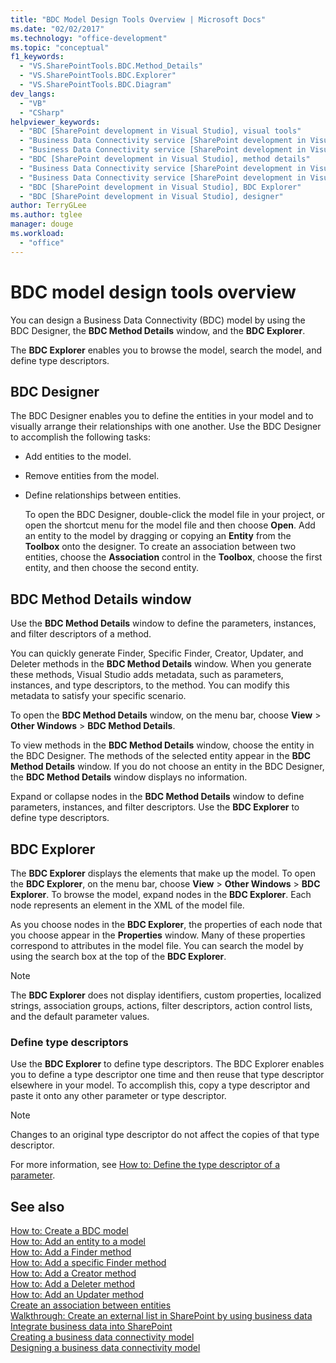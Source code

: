 ```yaml
---
title: "BDC Model Design Tools Overview | Microsoft Docs"
ms.date: "02/02/2017"
ms.technology: "office-development"
ms.topic: "conceptual"
f1_keywords: 
  - "VS.SharePointTools.BDC.Method_Details"
  - "VS.SharePointTools.BDC.Explorer"
  - "VS.SharePointTools.BDC.Diagram"
dev_langs: 
  - "VB"
  - "CSharp"
helpviewer_keywords: 
  - "BDC [SharePoint development in Visual Studio], visual tools"
  - "Business Data Connectivity service [SharePoint development in Visual Studio], visual tools"
  - "Business Data Connectivity service [SharePoint development in Visual Studio], BDC Explorer"
  - "BDC [SharePoint development in Visual Studio], method details"
  - "Business Data Connectivity service [SharePoint development in Visual Studio], designer"
  - "Business Data Connectivity service [SharePoint development in Visual Studio], method details"
  - "BDC [SharePoint development in Visual Studio], BDC Explorer"
  - "BDC [SharePoint development in Visual Studio], designer"
author: TerryGLee
ms.author: tglee
manager: douge
ms.workload: 
  - "office"
---
```

# BDC model design tools overview
  You can design a Business Data Connectivity (BDC) model by using the BDC Designer, the **BDC Method Details** window, and the **BDC Explorer**.  
  
 The **BDC Explorer** enables you to browse the model, search the model, and define type descriptors.  
  
## BDC Designer
 The BDC Designer enables you to define the entities in your model and to visually arrange their relationships with one another. Use the BDC Designer to accomplish the following tasks:  
  
- Add entities to the model.  
  
- Remove entities from the model.  
  
- Define relationships between entities.  
  
  To open the BDC Designer, double-click the model file in your project, or open the shortcut menu for the model file and then choose **Open**. Add an entity to the model by dragging or copying an **Entity** from the **Toolbox** onto the designer. To create an association between two entities, choose the **Association** control in the **Toolbox**, choose the first entity, and then choose the second entity.  
  
## BDC Method Details window
 Use the **BDC Method Details** window to define the parameters, instances, and filter descriptors of a method.  
  
 You can quickly generate Finder, Specific Finder, Creator, Updater, and Deleter methods in the **BDC Method Details** window. When you generate these methods, Visual Studio adds metadata, such as parameters, instances, and type descriptors, to the method. You can modify this metadata to satisfy your specific scenario.  
  
 To open the **BDC Method Details** window, on the menu bar, choose **View** > **Other Windows** > **BDC Method Details**.  
  
 To view methods in the **BDC Method Details** window, choose the entity in the BDC Designer. The methods of the selected entity appear in the **BDC Method Details** window. If you do not choose an entity in the BDC Designer, the **BDC Method Details** window displays no information.  
  
 Expand or collapse nodes in the **BDC Method Details** window to define parameters, instances, and filter descriptors. Use the **BDC Explorer** to define type descriptors.  
  
## BDC Explorer
 The **BDC Explorer** displays the elements that make up the model. To open the **BDC Explorer**, on the menu bar, choose **View** > **Other Windows** > **BDC Explorer**. To browse the model, expand nodes in the **BDC Explorer**. Each node represents an element in the XML of the model file.  
  
 As you choose nodes in the **BDC Explorer**, the properties of each node that you choose appear in the **Properties** window. Many of these properties correspond to attributes in the model file. You can search the model by using the search box at the top of the **BDC Explorer**.  
  
> [!NOTE]  
>  The **BDC Explorer** does not display identifiers, custom properties, localized strings, association groups, actions, filter descriptors, action control lists, and the default parameter values.  
  
### Define type descriptors
 Use the **BDC Explorer** to define type descriptors. The BDC Explorer enables you to define a type descriptor one time and then reuse that type descriptor elsewhere in your model. To accomplish this, copy a type descriptor and paste it onto any other parameter or type descriptor.  
  
> [!NOTE]  
>  Changes to an original type descriptor do not affect the copies of that type descriptor.  
  
 For more information, see [How to: Define the type descriptor of a parameter](../sharepoint/how-to-define-the-type-descriptor-of-a-parameter.md).  
  
## See also
 [How to: Create a BDC model](../sharepoint/how-to-create-a-bdc-model.md)   
 [How to: Add an entity to a model](../sharepoint/how-to-add-an-entity-to-a-model.md)   
 [How to: Add a Finder method](../sharepoint/how-to-add-a-finder-method.md)   
 [How to: Add a specific Finder method](../sharepoint/how-to-add-a-specific-finder-method.md)   
 [How to: Add a Creator method](../sharepoint/how-to-add-a-creator-method.md)   
 [How to: Add a Deleter method](../sharepoint/how-to-add-a-deleter-method.md)   
 [How to: Add an Updater method](../sharepoint/how-to-add-an-updater-method.md)   
 [Create an association between entities](../sharepoint/creating-an-association-between-entities.md)   
 [Walkthrough: Create an external list in SharePoint by using business data](../sharepoint/walkthrough-creating-an-external-list-in-sharepoint-by-using-business-data.md)   
 [Integrate business data into SharePoint](../sharepoint/integrating-business-data-into-sharepoint.md)   
 [Creating a business data connectivity model](../sharepoint/creating-a-business-data-connectivity-model.md)   
 [Designing a business data connectivity model](../sharepoint/designing-a-business-data-connectivity-model.md)  
